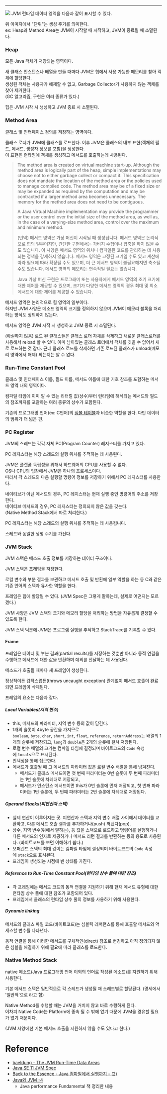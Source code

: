 - - -

![](notes/Java%20Platform/files/Run-Time_Data_Area.png)
JVM 런타임 데이터 영역을 다음과 같이 표시할 수 있다.

위 이미지에서 "단위"는 생성 주기를 의미한다.   
ex: Heap과 Method Area는 JVM이 시작할 때 시작하고, JVM이 종료될 때 소멸된다.

### Heap

모든 Java 객체가 저장되는 영역이다.

새 클래스 인스턴스나 배열을 만들 때마다 JVM은 힙에서 사용 가능한 메모리를 찾아 객체에 할당한다.     
생성된 객체는 사용자가 해제할 수 없고, Garbage Collector가 사용하지 않는 객체를 찾아 제거한다.  
(GC 알고리즘, 구현은 여러 종류가 있다.)

힙은 JVM 시작 시 생성하고 JVM 종료 시 소멸된다.

### Method Area

클래스 및 인터페이스 정의를 저장하는 영역이다.

클래스 로더가 JVM에 클래스를 로드한다. 이후 JVM은 클래스의 내부 표현(객체의 필드, 메서드, 생성자 정보를 포함)을 생성한다.  
이 표현은 런타임에 객체를 생성하고 메서드를 호출하는데 사용된다.

> The method area is created on virtual machine start-up. Although the method area is logically part of the heap, simple implementations may choose not to either garbage collect or compact it. This specification does not mandate the location of the method area or the policies used to manage compiled code. The method area may be of a fixed size or may be expanded as required by the computation and may be contracted if a larger method area becomes unnecessary. The memory for the method area does not need to be contiguous.
> 
> A Java Virtual Machine implementation may provide the programmer or the user control over the initial size of the method area, as well as, in the case of a varying-size method area, control over the maximum and minimum method.
> 
> (번역)
> 메서드 영역은 가상 머신이 시작될 때 생성됩니다. 메서드 영역은 논리적으로 힙의 일부이지만, 간단한 구현에서는 가비지 수집이나 압축을 하지 않을 수도 있습니다. 이 사양은 메서드 영역의 위치나 컴파일된 코드를 관리하는 데 사용되는 정책을 강제하지 않습니다. 메서드 영역은 고정된 크기일 수도 있고 계산에 따라 필요에 따라 확장될 수도 있으며, 더 큰 메서드 영역이 불필요해지면 축소될 수도 있습니다. 메서드 영역의 메모리는 연속적일 필요는 없습니다.
> 
> Java 가상 머신 구현은 프로그래머 또는 사용자에게 메서드 영역의 초기 크기에 대한 제어를 제공할 수 있으며, 크기가 다양한 메서드 영역의 경우 최대 및 최소 메서드에 대한 제어를 제공할 수 있습니다.

메서드 영역은 논리적으로 힙 영역의 일부이다.   
하지만 JVM 사양은 메소드 영역의 크기를 정의하지 않으며 JVM이 메모리 블록을 처리하는 방식도 정의하지 않는다.   

메서드 영역은 JVM 시작 시 생성하고 JVM 종료 시 소멸된다.

(확실하지 않음) 로드 된 클래스들은 클래스 로더 자체를 삭제하고 새로운 클래스로더를 사용해서 reload 할 수 있다. 아마 남아있는 클래스 로더에서 객체를 칮을 수 없어서 새로 로드하는 것 같다. 근데 클래스 로드를 삭제하면 기존 로드된 클래스가 unload(메모리 영역에서 해제) 되는지는 알 수 없다.

### Run-Time Constant Pool

클래스 및 인터페이스 이름, 필드 이름, 메서드 이름에 대한 기호 참조를 포함하는 메서드 영역 내의 영역이다.

컴파일 타임에 이미 알 수 있는 리터럴 값(상수)부터 런타임에 해석되는 메서드와 필드의 참조까지를 포괄하는 여러 종류의 상수가 포함된다.

기존의 프로그래밍 언어(ex: C언어)의 [심볼 테이블](https://en.wikipedia.org/wiki/Symbol_table)과 비슷한 역할을 한다. 다만 데이터의 범위가 더 넓은 편.

### PC Register

JVM의 스레드는 각각 자체 PC(Program Counter) 레지스터를 가지고 있다.

PC 레지스터는 해당 스레드의 실행 위치를 추적하는 데 사용된다.

JVM은 플랫폼 독립성을 위해서 하드웨어의 CPU를 사용할 수 없다.   
OS나 CPU의 입장에서 JVM은 하나의 프로세스이다.   
따라서 각 스레드의 다음 실행할 명령어 정보를 저장하기 위해서 PC 레지스터를 사용한다.

네이티브가 아닌 메서드의 경우, PC 레지스터는 현재 실행 중인 명령어의 주소를 저장한다.   
네이티브 메서드의 경우, PC 레지스터는 정의되지 않은 값을 갖는다.   
(Native Method Stack에서 따로 처리한다.)

PC 레지스터는 해당 스레드의 실행 위치를 추적하는 데 사용됩니다.

스레드와 동일한 생명 주기를 가진다.
### JVM Stack

JVM 스택은 메소드 호출 정보를 저장하는 데이터 구조이다.

JVM 스택은 프레임을 저장한다.

로컬 변수와 부분 결과를 보관하고 메서드 호출 및 반환에 일부 역할을 하는 등 C와 같은 기존 언어의 스택과 유사한 역할을 한다.

프레임은 힙에 할당될 수 있다. (JVM Spec은 그렇게 말하는데, 실제로 어떤지는 모르겠다.)

JVM 사양은 JVM 스택의 크기와 메모리 할당을 처리하는 방법을 자유롭게 결정할 수 있도록 한다.

JVM 스택 덕분에 JVM은 프로그램 실행을 추적하고 StackTrace를 기록할 수 있다.

#### Frame

프레임은 데이터 및 부분 결과(partial results)를 저장하는 것뿐만 아니라 동적 연결을 수행하고 메서드에 대한 값을 반환하며 예외를 전달하는 데 사용된다.

메소드가 호출될 때마다 새 프레임이 생성된다. 


정상적이든 갑작스럽든(throws uncaught exception) 관계없이 메서드 호출이 완료되면 프레임이 삭제된다.

프레임의 요소는 다음과 같다.
##### Local Variables(지역 변수)
- this, 메서드의 파라미터, 지역 변수 등의 값이 담긴다.
- 1개의 슬롯이 4byte 공간을 가지므로 `boolean`, `byte`, `char`, `short`, `int`, `float`, `reference`, `returnAddress`는 배열의 1개의 슬롯에 저장되고, `long`과 `double`은 2개의 슬롯에 걸쳐 저장된다.
- 로컬 변수 배열의 크기는 컴파일 타임에 결정되며 바이트코드의 `Code` 속성에 `locals`으로 표시된다.
- 인덱싱을 통해 접근한다.
- 메서드가 호출될 때 그 메서드의 파라미터 값은 로컬 변수 배열을 통해 넘겨진다.
	- 메서드가 클래스 메서드이면 첫 번째 파라미터는 0번 슬롯에 두 번째 파라미터는 1번 슬롯에 차례대로 저장되고,
	- 메서드가 인스턴스 메서드이면 this가 0번 슬롯에 먼저 저장되고, 첫 번째 파라미터는 1번 슬롯에, 두 번째 파라미터는 2번 슬롯에 차례대로 저장된다.
##### Operand Stacks(피연산자 스택)
- 실제 연산이 이루어지는 곳. 피연산자 스택과 지역 변수 배열 사이에서 데이터를 교환하고, 다른 메서드 호출 결과를 추가하거나(push) 꺼낸다(pop).
- 상수, 지역 변수(위에서 말하는), 등 값을 스택으로 로드하고 명령어를 실행하거나 다른 메서드의 인자로 제공하거나 메서드 리턴 결과를 반환하는 등의 용도로 사용된다. (바이트코드를 보면 이해하기 쉽다.)
- 오퍼랜드 스택의 최대 깊이는 컴파일 타임에 결정되며 바이트코드의 `Code` 속성에 `stack`으로 표시된다.
- 프레임이 생성되는 시점에 빈 상태를 가진다.
##### Reference to Run-Time Constant Pool(런타임 상수 풀에 대한 참조)
- 각 프레임에는 메서드 코드의 동적 연결을 지원하기 위해 현재 메서드 유형에 대한 런타임 상수 풀에 대한 참조가 포함되어 있다.
- 프레임에서 클래스의 런타임 상수 풀의 정보를 사용하기 위해 사용한다.

##### Dynamic linking
메서드의 클래스 파일 코드(바이트코드)는 심볼릭 레퍼런스를 통해 호출할 메서드와 액세스할 변수를 나타낸다.

동적 연결을 통해 이러한 메서드를 구체적인(direct) 참조로 변경하고 아직 정의되지 않은 심볼을 해결하기 위해 필요에 따라 클래스를 로드한다.

### Native Method Stack
native 메소드(Java 프로그래밍 언어 이외의 언어로 작성된 메소드)를 지원하기 위해 사용한다.

기본 메서드 스택은 일반적으로 각 스레드가 생성될 때 스레드별로 할당된다. (명세에서 '일반적'으로 라고 함)

Native Method를 수행할 때는 JVM을 거치지 않고 바로 수행하게 된다.   
어차피 Native Code는 Platform에 종속 될 수 밖에 없기 때문에 JVM을 경유할 필요가 없기 때문이다. 

(JVM 사양에선 기본 메서드 호출을 지원하지 않을 수도 있다고 힌다.)

# Reference
- [baeldung - The JVM Run-Time Data Areas](https://www.baeldung.com/java-jvm-run-time-data-areas)
- [Java SE 11 JVM Spec](https://docs.oracle.com/javase/specs/jvms/se11/html/jvms-2.html#jvms-2.5)
- [Back to the Essence - Java 컴파일에서 실행까지 - (2)](https://homoefficio.github.io/2019/01/31/Back-to-the-Essence-Java-%EC%BB%B4%ED%8C%8C%EC%9D%BC%EC%97%90%EC%84%9C-%EC%8B%A4%ED%96%89%EA%B9%8C%EC%A7%80-2/)
- [Java와 JVM -4](https://blog.embian.com/61)
	- Java performance Fundamental 책 정리한 내용